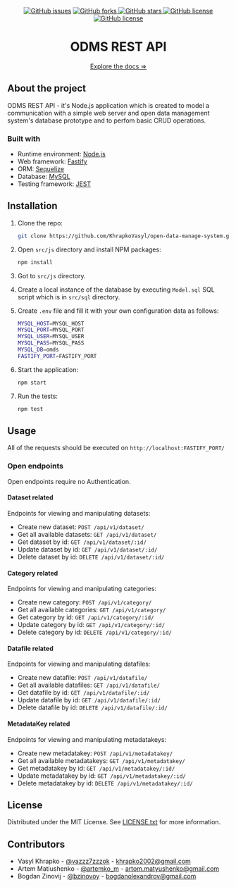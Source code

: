 <p align="center">
    <a href="https://github.com/KhrapkoVasyl/open-data-manage-system/issues">
        <img alt="GitHub issues" src="https://img.shields.io/github/issues/KhrapkoVasyl/open-data-manage-system?style=for-the-badge"></a>
    <a href="https://github.com/KhrapkoVasyl/open-data-manage-system/network">
        <img alt="GitHub forks" src="https://img.shields.io/github/forks/KhrapkoVasyl/open-data-manage-system?style=for-the-badge">
    </a>
    <a href="https://github.com/KhrapkoVasyl/open-data-manage-system/stargazers">
        <img alt="GitHub stars" src="https://img.shields.io/github/stars/KhrapkoVasyl/open-data-manage-system?style=for-the-badge">
    </a>
    <a href="https://github.com/KhrapkoVasyl/open-data-manage-system/blob/master/LICENSE">
        <img alt="GitHub license" src="https://img.shields.io/github/license/KhrapkoVasyl/open-data-manage-system?style=for-the-badge">
    </a>
    <a href="https://github.com/KhrapkoVasyl/open-data-manage-system">
        <img alt="GitHub license" src="https://img.shields.io/github/contributors/KhrapkoVasyl/open-data-manage-system.svg?style=for-the-badge">
    </a>

</p>

<div align="center">
  <h1 align="center">ODMS REST API</h1>
  <p align="center">
    <a href="https://github.com/KhrapkoVasyl/open-data-manage-system/blob/master/README.md">Explore the docs &Rightarrow;</a>
  </p>
</div>

## About the project

ODMS REST API - it's Node.js application which is created to model a communication with a simple web server and open data management system's database prototype and to perfom basic CRUD operations.

### Built with

- Runtime environment: [Node.js](https://nodejs.org/)
- Web framework: [Fastify](https://www.fastify.io/)
- ORM: [Sequelize](https://sequelize.org/)
- Database: [MySQL](https://www.mysql.com/)
- Testing framework: [JEST](https://jestjs.io/)

## Installation

1. Clone the repo:
   ```sh
   git clone https://github.com/KhrapkoVasyl/open-data-manage-system.git
   ```
2. Open `src/js` directory and install NPM packages:
   ```sh
   npm install
   ```
3. Got to `src/js` directory.

4. Create a local instance of the database by executing `Model.sql` SQL script which is in `src/sql` directory.

5. Create `.env` file and fill it with your own configuration data as follows:

   ```sh
   MYSQL_HOST=MYSQL_HOST
   MYSQL_PORT=MYSQL_PORT
   MYSQL_USER=MYSQL_USER
   MYSQL_PASS=MYSQL_PASS
   MYSQL_DB=omds
   FASTIFY_PORT=FASTIFY_PORT

   ```

6. Start the application:

   ```sh
   npm start
   ```

7. Run the tests:
   ```sh
   npm test
   ```

## Usage

All of the requests should be executed on `http://localhost:FASTIFY_PORT/`

### Open endpoints

Open endpoints require no Authentication.

#### Dataset related

Endpoints for viewing and manipulating datasets:

- Create new dataset: `POST /api/v1/dataset/`
- Get all available datasets: `GET /api/v1/dataset/`
- Get dataset by id: `GET /api/v1/dataset/:id/`
- Update dataset by id: `GET /api/v1/dataset/:id/`
- Delete dataset by id: `DELETE /api/v1/dataset/:id/`

#### Category related

Endpoints for viewing and manipulating categories:

- Create new category: `POST /api/v1/category/`
- Get all available categories: `GET /api/v1/category/`
- Get category by id: `GET /api/v1/category/:id/`
- Update category by id: `GET /api/v1/category/:id/`
- Delete category by id: `DELETE /api/v1/category/:id/`

#### Datafile related

Endpoints for viewing and manipulating datafiles:

- Create new datafile: `POST /api/v1/datafile/`
- Get all available datafiles: `GET /api/v1/datafile/`
- Get datafile by id: `GET /api/v1/datafile/:id/`
- Update datafile by id: `GET /api/v1/datafile/:id/`
- Delete datafile by id: `DELETE /api/v1/datafile/:id/`

#### MetadataKey related

Endpoints for viewing and manipulating metadatakeys:

- Create new metadatakey: `POST /api/v1/metadatakey/`
- Get all available metadatakeys: `GET /api/v1/metadatakey/`
- Get metadatakey by id: `GET /api/v1/metadatakey/:id/`
- Update metadatakey by id: `GET /api/v1/metadatakey/:id/`
- Delete metadatakey by id: `DELETE /api/v1/metadatakey/:id/`

## License

Distributed under the MIT License. See [LICENSE.txt](https://github.com/KhrapkoVasyl/open-data-manage-system/blob/master/LICENSE) for more information.

## Contributors

- Vasyl Khrapko - [@vazzz7zzzok](https://t.me/vazzz7zzzok) - khrapko2002@gmail.com
- Artem Matiushenko - [@artemko_m](https://t.me/artemko_m) - artom.matyushenko@gmail.com
- Bogdan Zinovij - [@bzinovoy](https://t.me/bzinovoy) - bogdanolexandrov@gmail.com
